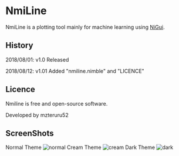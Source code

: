 # NmiLine
NmiLine is a plotting tool mainly for machine learning using [NiGui](https://github.com/trustable-code/NiGui).

## History
2018/08/01: v1.0 Released

2018/08/12: v1.01 Added "nmiline.nimble" and "LICENCE"

## Licence
Nmiline is free and open-source software.

Developed by mzteruru52

## ScreenShots
 Normal Theme
![normal](https://user-images.githubusercontent.com/38907008/43514345-ff1b01b8-95ba-11e8-8a8a-6dfc44634a83.JPG)
 Cream Theme
![cream](https://user-images.githubusercontent.com/38907008/43514362-0802312a-95bb-11e8-9f0c-14e82d13ab7c.JPG)
 Dark Theme
![dark](https://user-images.githubusercontent.com/38907008/43514358-04baf948-95bb-11e8-8675-dc712c68b710.JPG)
